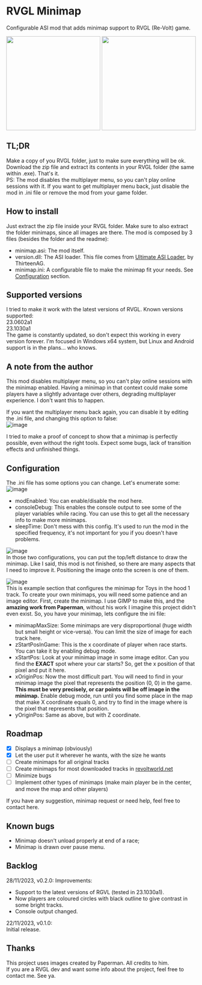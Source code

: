 # RVGL Minimap
Configurable ASI mod that adds minimap support to RVGL (Re-Volt) game.  

<img src="https://github.com/EliederSousa/RVGL-Minimap/assets/16262291/939be166-e096-4141-8c1a-b6020079d85f" align="center" height="250" >
<img src="https://github.com/EliederSousa/RVGL-Minimap/assets/16262291/daa70d57-b042-4292-b63b-a81a90f87ca4" align="center" height="250" >  

## TL;DR
Make a copy of you RVGL folder, just to make sure everything will be ok. Download the zip file and extract its contents in your RVGL folder (the same within .exe). That's it.  
PS: The mod disables the multiplayer menu, so you can't play online sessions with it. If you want to get multiplayer menu back, just disable the mod in .ini file or remove the mod from your game folder.

## How to install
Just extract the zip file inside your RVGL folder. Make sure to also extract the folder minimaps, since all images are there. The mod is composed by 3 files (besides the folder and the readme):
  - minimap.asi: The mod itself.
  - version.dll: The ASI loader. This file comes from [Ultimate ASI Loader](https://github.com/ThirteenAG/Ultimate-ASI-Loader), by ThirteenAG.
  - minimap.ini: A configurable file to make the minimap fit your needs. See [Configuration](#Configuration) section.

## Supported versions
I tried to make it work with the latest versions of RVGL. Known versions supported:  
23.0602a1  
23.1030a1  
The game is constantly updated, so don't expect this working in every version forever. I'm focused in Windows x64 system, but Linux and Android support is in the plans... who knows.  

## A note from the author
This mod disables multiplayer menu, so you can't play online sessions with the minimap enabled. Having a minimap in that context could make some players have a slightly advantage over others, degrading multiplayer experience. I don't want this to happen. 

If you want the multiplayer menu back again, you can disable it by editing the .ini file, and changing this option to false:  
![image](https://github.com/EliederSousa/RVGL-Minimap/assets/16262291/237a6507-c814-45a8-bbd3-e72250c5c369)  

I tried to make a proof of concept to show that a minimap is perfectly possible, even without the right tools. Expect some bugs, lack of transition effects and unfinished things.  

## Configuration
The .ini file has some options you can change. Let's enumerate some:  
  ![image](https://github.com/EliederSousa/RVGL-Minimap/assets/16262291/6b14c4e8-e58a-4d08-a2cc-26a9414e8111)  
  - modEnabled: You can enable/disable the mod here.
  - consoleDebug: This enables the console output to see some of the player variables while racing. You can use this to get all the necessary info to make more minimaps.
  - sleepTime: Don't mess with this config. It's used to run the mod in the specified frequency, it's not important for you if you doesn't have problems.

![image](https://github.com/EliederSousa/RVGL-Minimap/assets/16262291/45d4bc65-01b3-4831-8c90-38b308af6a2d)  
  In those two configurations, you can put the top/left distance to draw the minimap. Like I said, this mod is not finished, so there are many aspects that I need to improve it. Positioning the image onto the screen is one of them.

![image](https://github.com/EliederSousa/RVGL-Minimap/assets/16262291/c29bcf4f-4b8f-4972-ba80-a9c9ca87a6fa)  
  This is example section that configures the minimap for Toys in the hood 1 track. To create your own minimaps, you will need some patience and an image editor. 
  First, create the minimap. I use GIMP to make this, and the **amazing work from Paperman**, without his work I imagine this project didn't even exist. So, you have your minimap, lets configure the ini file:
  
  - minimapMaxSize: Some minimaps are very disproportional (huge width but small height or vice-versa). You can limit the size of image for each track here.  
  - zStartPosInGame: This is the x coordinate of player when race starts. You can take it by enabling debug mode.  
  - xStartPos: Look at your minimap image in some image editor. Can you find the **EXACT** spot where your car starts? So, get the x position of that pixel and put it here.  
  - xOriginPos: Now the most difficult part. You will need to find in your minimap image the pixel that represents the position (0, 0) in the game. **This must be very precisely, or car points will be off image in the minimap.** Enable debug mode, run until you find some place in the map that make X coordinate equals 0, and try to find in the image where is the pixel that represents that position.  
  - yOriginPos: Same as above, but with Z coordinate.

## Roadmap 
  - [x] Displays a minimap (obviously)
  - [x] Let the user put it wherever he wants, with the size he wants
  - [ ] Create minimaps for all original tracks
  - [ ] Create minimaps for most downloaded tracks in [revoltworld.net](https://www.revoltworld.net/)
  - [ ] Minimize bugs
  - [ ] Implement other types of minimaps (make main player be in the center, and move the map and other players)

  If you have any suggestion, minimap request or need help, feel free to contact here.

## Known bugs
  - Minimap doesn't unload properly at end of a race;
  - Minimap is drawn over pause menu.
  
## Backlog

28/11/2023, v0.2.0:
Improvements:    
- Support to the latest versions of RGVL (tested in 23.1030a1).
- Now players are coloured circles with black outline to give contrast in some bright tracks.
- Console output changed.

22/11/2023, v0.1.0:  
Initial release.  
  
## Thanks
This project uses images created by Paperman. All credits to him.  
If you are a RVGL dev and want some info about the project, feel free to contact me. See ya.
